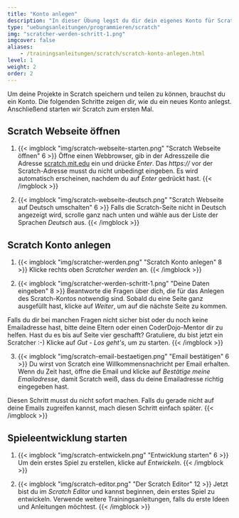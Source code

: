 ```yaml
---
title: "Konto anlegen"
description: "In dieser Übung legst du dir dein eigenes Konto für Scratch an und startest Scratch zum ersten Mal."
type: "uebungsanleitungen/programmieren/scratch"
img: "scratcher-werden-schritt-1.png"
imgcover: false
aliases: 
    - /trainingsanleitungen/scratch/scratch-konto-anlegen.html
level: 1
weight: 2
order: 2
---
```


Um deine Projekte in Scratch speichern und teilen zu können, brauchst du ein Konto. Die folgenden Schritte zeigen dir, wie du ein neues Konto anlegst. Anschließend starten wir Scratch zum ersten Mal.

## Scratch Webseite öffnen

1. {{< imgblock "img/scratch-webseite-starten.png" "Scratch Webseite öffnen" 6 >}}
Öffne einen Webbrowser, gib in der Adresszeile die Adresse [scratch.mit.edu](https://scratch.mit.edu) ein und drücke *Enter*. Das *https://* vor der Scratch-Adresse musst du nicht unbedingt eingeben. Es wird automatisch erscheinen, nachdem du auf *Enter* gedrückt hast.
{{< /imgblock >}}

2. {{< imgblock "img/scratch-webseite-deutsch.png" "Scratch Webseite auf Deutsch umschalten" 6 >}}
Falls die Scratch-Seite nicht in Deutsch angezeigt wird, scrolle ganz nach unten und wähle aus der Liste der Sprachen *Deutsch* aus.
{{< /imgblock >}}

## Scratch Konto anlegen

1. {{< imgblock "img/scratcher-werden.png" "Scratch Konto anlegen" 8 >}}
Klicke rechts oben *Scratcher werden* an.
{{< /imgblock >}}

2. {{< imgblock "img/scratcher-werden-schritt-1.png" "Deine Daten eingeben" 8 >}}
Beantworte die Fragen über dich, die für das Anlegen des Scratch-Kontos notwendig sind. Sobald du eine Seite ganz ausgefüllt hast, klicke auf *Weiter*, um auf die nächste Seite zu kommen.

Falls du dir bei manchen Fragen nicht sicher bist oder du noch keine Emailadresse hast, bitte deine Eltern oder einen CoderDojo-Mentor dir zu helfen. Hast du es bis auf Seite vier geschafft? Gratuliere, du bist jetzt ein Scratcher :-) Klicke auf *Gut - Los geht's*, um zu starten.
{{< /imgblock >}}

3. {{< imgblock "img/scratch-email-bestaetigen.png" "Email bestätigen" 6 >}}
Du wirst von Scratch eine Willkommensnachricht per Email erhalten. Wenn du Zeit hast, öffne die Email und klicke auf *Bestätige meine Emailadresse*, damit Scratch weiß, dass du deine Emailadresse richtig eingegeben hast.

Diesen Schritt musst du nicht sofort machen. Falls du gerade nicht auf deine Emails zugreifen kannst, mach diesen Schritt einfach später.
{{< /imgblock >}}

## Spieleentwicklung starten

1. {{< imgblock "img/scratch-entwickeln.png" "Entwicklung starten" 6 >}}
Um dein erstes Spiel zu erstellen, klicke auf *Entwickeln*.
{{< /imgblock >}}

2. {{< imgblock "img/scratch-editor.png" "Der Scratch Editor" 12 >}}
Jetzt bist du im *Scratch Editor* und kannst beginnen, dein erstes Spiel zu entwickeln. Verwende weitere Trainingsanleitungen, falls du erste Ideen und Anleitungen möchtest.
{{< /imgblock >}}





